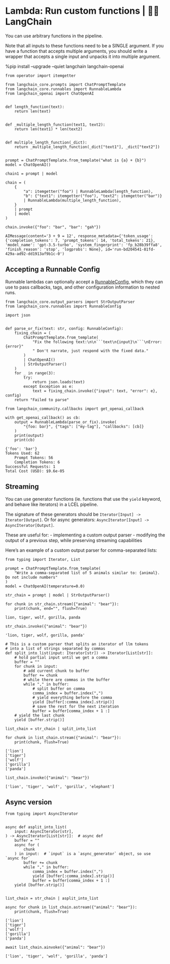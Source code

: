 # Lambda: Run custom functions | 🦜️🔗 LangChain
You can use arbitrary functions in the pipeline.

Note that all inputs to these functions need to be a SINGLE argument. If you have a function that accepts multiple arguments, you should write a wrapper that accepts a single input and unpacks it into multiple argument.

%pip install –upgrade –quiet langchain langchain-openai

```
from operator import itemgetter

from langchain_core.prompts import ChatPromptTemplate
from langchain_core.runnables import RunnableLambda
from langchain_openai import ChatOpenAI


def length_function(text):
    return len(text)


def _multiple_length_function(text1, text2):
    return len(text1) * len(text2)


def multiple_length_function(_dict):
    return _multiple_length_function(_dict["text1"], _dict["text2"])


prompt = ChatPromptTemplate.from_template("what is {a} + {b}")
model = ChatOpenAI()

chain1 = prompt | model

chain = (
    {
        "a": itemgetter("foo") | RunnableLambda(length_function),
        "b": {"text1": itemgetter("foo"), "text2": itemgetter("bar")}
        | RunnableLambda(multiple_length_function),
    }
    | prompt
    | model
)

```


```
chain.invoke({"foo": "bar", "bar": "gah"})

```


```
AIMessage(content='3 + 9 = 12', response_metadata={'token_usage': {'completion_tokens': 7, 'prompt_tokens': 14, 'total_tokens': 21}, 'model_name': 'gpt-3.5-turbo', 'system_fingerprint': 'fp_b28b39ffa8', 'finish_reason': 'stop', 'logprobs': None}, id='run-bd204541-81fd-429a-ad92-dd1913af9b1c-0')

```


Accepting a Runnable Config[​](#accepting-a-runnable-config "Direct link to Accepting a Runnable Config")
---------------------------------------------------------------------------------------------------------

Runnable lambdas can optionally accept a [RunnableConfig](https://api.python.langchain.com/en/latest/runnables/langchain_core.runnables.config.RunnableConfig.html#langchain_core.runnables.config.RunnableConfig), which they can use to pass callbacks, tags, and other configuration information to nested runs.

```
from langchain_core.output_parsers import StrOutputParser
from langchain_core.runnables import RunnableConfig

```


```
import json


def parse_or_fix(text: str, config: RunnableConfig):
    fixing_chain = (
        ChatPromptTemplate.from_template(
            "Fix the following text:\n\n```text\n{input}\n```\nError: {error}"
            " Don't narrate, just respond with the fixed data."
        )
        | ChatOpenAI()
        | StrOutputParser()
    )
    for _ in range(3):
        try:
            return json.loads(text)
        except Exception as e:
            text = fixing_chain.invoke({"input": text, "error": e}, config)
    return "Failed to parse"

```


```
from langchain_community.callbacks import get_openai_callback

with get_openai_callback() as cb:
    output = RunnableLambda(parse_or_fix).invoke(
        "{foo: bar}", {"tags": ["my-tag"], "callbacks": [cb]}
    )
    print(output)
    print(cb)

```


```
{'foo': 'bar'}
Tokens Used: 62
    Prompt Tokens: 56
    Completion Tokens: 6
Successful Requests: 1
Total Cost (USD): $9.6e-05

```


Streaming
---------

You can use generator functions (ie. functions that use the `yield` keyword, and behave like iterators) in a LCEL pipeline.

The signature of these generators should be `Iterator[Input] -> Iterator[Output]`. Or for async generators: `AsyncIterator[Input] -> AsyncIterator[Output]`.

These are useful for: - implementing a custom output parser - modifying the output of a previous step, while preserving streaming capabilities

Here’s an example of a custom output parser for comma-separated lists:

```
from typing import Iterator, List

prompt = ChatPromptTemplate.from_template(
    "Write a comma-separated list of 5 animals similar to: {animal}. Do not include numbers"
)
model = ChatOpenAI(temperature=0.0)

str_chain = prompt | model | StrOutputParser()

```


```
for chunk in str_chain.stream({"animal": "bear"}):
    print(chunk, end="", flush=True)

```


```
lion, tiger, wolf, gorilla, panda

```


```
str_chain.invoke({"animal": "bear"})

```


```
'lion, tiger, wolf, gorilla, panda'

```


```
# This is a custom parser that splits an iterator of llm tokens
# into a list of strings separated by commas
def split_into_list(input: Iterator[str]) -> Iterator[List[str]]:
    # hold partial input until we get a comma
    buffer = ""
    for chunk in input:
        # add current chunk to buffer
        buffer += chunk
        # while there are commas in the buffer
        while "," in buffer:
            # split buffer on comma
            comma_index = buffer.index(",")
            # yield everything before the comma
            yield [buffer[:comma_index].strip()]
            # save the rest for the next iteration
            buffer = buffer[comma_index + 1 :]
    # yield the last chunk
    yield [buffer.strip()]

```


```
list_chain = str_chain | split_into_list

```


```
for chunk in list_chain.stream({"animal": "bear"}):
    print(chunk, flush=True)

```


```
['lion']
['tiger']
['wolf']
['gorilla']
['panda']

```


```
list_chain.invoke({"animal": "bear"})

```


```
['lion', 'tiger', 'wolf', 'gorilla', 'elephant']

```


Async version[​](#async-version "Direct link to Async version")
---------------------------------------------------------------

```
from typing import AsyncIterator


async def asplit_into_list(
    input: AsyncIterator[str],
) -> AsyncIterator[List[str]]:  # async def
    buffer = ""
    async for (
        chunk
    ) in input:  # `input` is a `async_generator` object, so use `async for`
        buffer += chunk
        while "," in buffer:
            comma_index = buffer.index(",")
            yield [buffer[:comma_index].strip()]
            buffer = buffer[comma_index + 1 :]
    yield [buffer.strip()]


list_chain = str_chain | asplit_into_list

```


```
async for chunk in list_chain.astream({"animal": "bear"}):
    print(chunk, flush=True)

```


```
['lion']
['tiger']
['wolf']
['gorilla']
['panda']

```


```
await list_chain.ainvoke({"animal": "bear"})

```


```
['lion', 'tiger', 'wolf', 'gorilla', 'panda']

```
